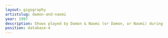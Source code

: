 ```yaml
---
layout: gigography
artistslug: damon-and-naomi
year: 1997
description: Shows played by Damon & Naomi (or Damon, or Naomi) during 1997
position: database-4
---
```

